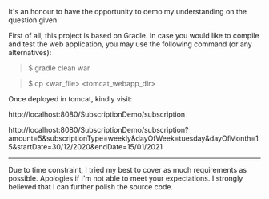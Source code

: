 
It's an honour to have the opportunity to demo my understanding on the question given.

First of all, this project is based on Gradle. In case you would like to compile and test the web application, you may use the following command (or any alternatives):
> $ gradle clean war

> $ cp <war_file> <tomcat_webapp_dir>


Once deployed in tomcat, kindly visit:

http://localhost:8080/SubscriptionDemo/subscription

http://localhost:8080/SubscriptionDemo/subscription?amount=5&subscriptionType=weekly&dayOfWeek=tuesday&dayOfMonth=15&startDate=30/12/2020&endDate=15/01/2021


---

Due to time constraint, I tried my best to cover as much requirements as possible. Apologies if I'm not able to meet your expectations.
I strongly believed that I can further polish the source code.
